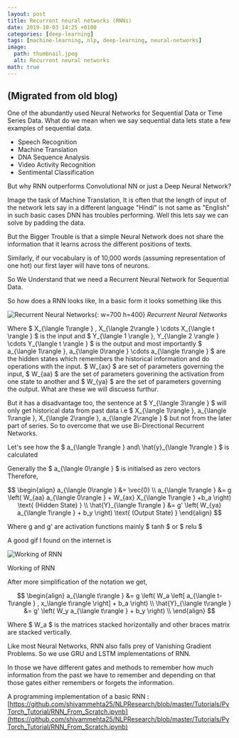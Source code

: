 ```yaml
---
layout: post
title: Recurrent neural networks (RNNs)
date: 2019-10-03 14:25 +0100
categories: [deep-learning]
tags: [machine-learning, nlp, deep-learning, neural-networks]
image:
  path: thumbnail.jpeg
  alt: Recurrent neural networks
math: true
---
```


## (Migrated from old blog)

One of the abundantly used Neural Networks for Sequential Data or Time Series Data. What do we mean when we say sequential data lets state a few examples of sequential data.

- Speech Recognition
- Machine Translation
- DNA Sequence Analysis
- Video Activity Recognition
- Sentimental Classification

But why RNN outperforms Convolutional NN or just a Deep Neural Network?

Image the task of Machine Translation, It is often that the length of input of the network lets say in a different language "Hindi" is not same as "English" in such basic cases DNN has troubles performing. Well this lets say we can solve by padding the data.

But the Bigger Trouble is that a simple Neural Network does not share the information that it learns across the different positions of texts.

Similarly, if our vocabulary is of 10,000 words (assuming representation of one hot) our first layer will have tons of neurons.

So We Understand that we need a Recurrent Neural Network for Sequential Data.

So how does a RNN looks like, In a basic form it looks something like this

![Recurrent Neural Networks](thumbnail.jpeg){: w=700 h=400}
_Recurrent Neural Networks_

Where $ X_{\langle 1\rangle } , X_{\langle 2\rangle } \cdots X_{\langle  t \rangle } $ is the input and $ Y_{\langle  1 \rangle }, Y_{\langle  2 \rangle } \cdots Y_{\langle  t \rangle } $ is the output and most importantly $ a_{\langle 1\rangle }, a_{\langle 0\rangle } \cdots a_{\langle t\rangle } $ are the hidden states which remembers the historical information and do operations with the input. $ W_{ax} $ are set of parameters governing the input, $ W_{aa} $ are the set of parameters goverining the activation from one state to another and $ W_{ya} $ are the set of parameters governing the output. What are these we will discuess furthur.

But it has a disadvantage too, the sentence at $ Y_{\langle 3\rangle } $ will only get historical data from past data i.e $ X_{\langle 1\rangle }, a_{\langle 1\rangle }, X_{\langle 2\rangle }, a_{\langle 2\rangle } $ but not from the later part of series. So to overcome that we use Bi-Directional Recurrent Networks.

Let's see how the $ a_{\langle 1\rangle } and\ \hat{y}_{\langle 1\rangle } $ is calculated

Generally the $ a_{\langle 0\rangle } $ is initialsed as zero vectors
Therefore,

$$ \begin{align} a_{\langle 0\rangle } &= \vec{0} \\
a_{\langle 1\rangle } &= g \left( W_{aa} a_{\langle 0\rangle } + W_{ax} X_{\langle 1\rangle } +b_a \right) \text{ (Hidden State) } \\
\hat{Y}_{\langle 1\rangle } &= g' \left( W_{ya} a_{\langle 1\rangle } + b_y \right) \text{ (Output State) } \end{align} $$

Where g and g' are activation functions mainly $ tanh $ or $ relu $

A good gif I found on the internet is

![Working of RNN](RNN_animated.gif)

Working of RNN

After more simplification of the notation we get,

$$ \begin{align} a_{\langle t\rangle } &= g \left( W_a \left[ a_{\langle t-1\rangle } , x_\langle t\rangle  \right] + b_a \right) \\
\hat{Y}_{\langle t\rangle } &= g' \left( W_y a_{\langle t\rangle } + b_y \right) \\
\end{align} $$

Where $ W_a $ is the matrices stacked horizontally and other braces matrix are stacked vertically.

Like most Neural Networks, RNN also falls prey of Vanishing Gradient Problems. So we use GRU and LSTM implementations of RNN.

In those we have different gates and methods to remember how much information from the past we have to remember and depending on that those gates either remembers or forgets the information.

A programming implementation of a basic RNN :
[https://github.com/shivammehta25/NLPResearch/blob/master/Tutorials/PyTorch_Tutorial/RNN_From_Scratch.ipynb](https://github.com/shivammehta25/NLPResearch/blob/master/Tutorials/PyTorch_Tutorial/RNN_From_Scratch.ipynb)
